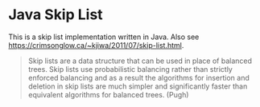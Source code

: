 # Java Skip List

This is a skip list implementation written in Java. Also see https://crimsonglow.ca/~kjiwa/2011/07/skip-list.html.

> Skip lists are a data structure that can be used in place of balanced trees. Skip lists use probabilistic balancing rather than strictly enforced balancing and as a result the algorithms for insertion and deletion in skip lists are much simpler and significantly faster than equivalent algorithms for balanced trees. (Pugh)
